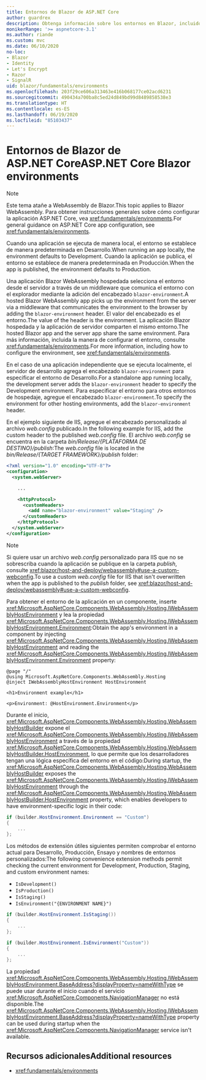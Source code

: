```yaml
---
title: Entornos de Blazor de ASP.NET Core
author: guardrex
description: Obtenga información sobre los entornos en Blazor, incluido cómo configurar el entorno de una aplicación WebAssembly de Blazor.
monikerRange: '>= aspnetcore-3.1'
ms.author: riande
ms.custom: mvc
ms.date: 06/10/2020
no-loc:
- Blazor
- Identity
- Let's Encrypt
- Razor
- SignalR
uid: blazor/fundamentals/environments
ms.openlocfilehash: 203f29ce606a313463e416b068177ce02acd6231
ms.sourcegitcommit: 490434a700ba8c5ed24d849bd99d8489858538e3
ms.translationtype: HT
ms.contentlocale: es-ES
ms.lasthandoff: 06/19/2020
ms.locfileid: "85103437"
---
```

# <a name="aspnet-core-blazor-environments"></a><span data-ttu-id="98581-103">Entornos de Blazor de ASP.NET Core</span><span class="sxs-lookup"><span data-stu-id="98581-103">ASP.NET Core Blazor environments</span></span>

> [!NOTE]
> <span data-ttu-id="98581-104">Este tema atañe a WebAssembly de Blazor.</span><span class="sxs-lookup"><span data-stu-id="98581-104">This topic applies to Blazor WebAssembly.</span></span> <span data-ttu-id="98581-105">Para obtener instrucciones generales sobre cómo configurar la aplicación ASP.NET Core, vea <xref:fundamentals/environments>.</span><span class="sxs-lookup"><span data-stu-id="98581-105">For general guidance on ASP.NET Core app configuration, see <xref:fundamentals/environments>.</span></span>

<span data-ttu-id="98581-106">Cuando una aplicación se ejecuta de manera local, el entorno se establece de manera predeterminada en Desarrollo.</span><span class="sxs-lookup"><span data-stu-id="98581-106">When running an app locally, the environment defaults to Development.</span></span> <span data-ttu-id="98581-107">Cuando la aplicación se publica, el entorno se establece de manera predeterminada en Producción.</span><span class="sxs-lookup"><span data-stu-id="98581-107">When the app is published, the environment defaults to Production.</span></span>

<span data-ttu-id="98581-108">Una aplicación Blazor WebAssembly hospedada selecciona el entorno desde el servidor a través de un middleware que comunica el entorno con el explorador mediante la adición del encabezado `blazor-environment`.</span><span class="sxs-lookup"><span data-stu-id="98581-108">A hosted Blazor WebAssembly app picks up the environment from the server via a middleware that communicates the environment to the browser by adding the `blazor-environment` header.</span></span> <span data-ttu-id="98581-109">El valor del encabezado es el entorno.</span><span class="sxs-lookup"><span data-stu-id="98581-109">The value of the header is the environment.</span></span> <span data-ttu-id="98581-110">La aplicación Blazor hospedada y la aplicación de servidor comparten el mismo entorno.</span><span class="sxs-lookup"><span data-stu-id="98581-110">The hosted Blazor app and the server app share the same environment.</span></span> <span data-ttu-id="98581-111">Para más información, incluida la manera de configurar el entorno, consulte <xref:fundamentals/environments>.</span><span class="sxs-lookup"><span data-stu-id="98581-111">For more information, including how to configure the environment, see <xref:fundamentals/environments>.</span></span>

<span data-ttu-id="98581-112">En el caso de una aplicación independiente que se ejecuta localmente, el servidor de desarrollo agrega el encabezado `blazor-environment` para especificar el entorno de Desarrollo.</span><span class="sxs-lookup"><span data-stu-id="98581-112">For a standalone app running locally, the development server adds the `blazor-environment` header to specify the Development environment.</span></span> <span data-ttu-id="98581-113">Para especificar el entorno para otros entornos de hospedaje, agregue el encabezado `blazor-environment`.</span><span class="sxs-lookup"><span data-stu-id="98581-113">To specify the environment for other hosting environments, add the `blazor-environment` header.</span></span>

<span data-ttu-id="98581-114">En el ejemplo siguiente de IIS, agregue el encabezado personalizado al archivo *web.config* publicado.</span><span class="sxs-lookup"><span data-stu-id="98581-114">In the following example for IIS, add the custom header to the published *web.config* file.</span></span> <span data-ttu-id="98581-115">El archivo *web.config* se encuentra en la carpeta *bin/Release/{PLATAFORMA DE DESTINO}/publish*:</span><span class="sxs-lookup"><span data-stu-id="98581-115">The *web.config* file is located in the *bin/Release/{TARGET FRAMEWORK}/publish* folder:</span></span>

```xml
<?xml version="1.0" encoding="UTF-8"?>
<configuration>
  <system.webServer>

    ...

    <httpProtocol>
      <customHeaders>
        <add name="blazor-environment" value="Staging" />
      </customHeaders>
    </httpProtocol>
  </system.webServer>
</configuration>
```

> [!NOTE]
> <span data-ttu-id="98581-116">Si quiere usar un archivo *web.config* personalizado para IIS que no se sobrescriba cuando la aplicación se publique en la carpeta *publish*, consulte <xref:blazor/host-and-deploy/webassembly#use-a-custom-webconfig>.</span><span class="sxs-lookup"><span data-stu-id="98581-116">To use a custom *web.config* file for IIS that isn't overwritten when the app is published to the *publish* folder, see <xref:blazor/host-and-deploy/webassembly#use-a-custom-webconfig>.</span></span>

<span data-ttu-id="98581-117">Para obtener el entorno de la aplicación en un componente, inserte <xref:Microsoft.AspNetCore.Components.WebAssembly.Hosting.IWebAssemblyHostEnvironment> y lea la propiedad <xref:Microsoft.AspNetCore.Components.WebAssembly.Hosting.IWebAssemblyHostEnvironment.Environment>:</span><span class="sxs-lookup"><span data-stu-id="98581-117">Obtain the app's environment in a component by injecting <xref:Microsoft.AspNetCore.Components.WebAssembly.Hosting.IWebAssemblyHostEnvironment> and reading the <xref:Microsoft.AspNetCore.Components.WebAssembly.Hosting.IWebAssemblyHostEnvironment.Environment> property:</span></span>

```razor
@page "/"
@using Microsoft.AspNetCore.Components.WebAssembly.Hosting
@inject IWebAssemblyHostEnvironment HostEnvironment

<h1>Environment example</h1>

<p>Environment: @HostEnvironment.Environment</p>
```

<span data-ttu-id="98581-118">Durante el inicio, <xref:Microsoft.AspNetCore.Components.WebAssembly.Hosting.WebAssemblyHostBuilder> expone el <xref:Microsoft.AspNetCore.Components.WebAssembly.Hosting.IWebAssemblyHostEnvironment> a través de la propiedad <xref:Microsoft.AspNetCore.Components.WebAssembly.Hosting.WebAssemblyHostBuilder.HostEnvironment>, lo que permite que los desarrolladores tengan una lógica específica del entorno en el código:</span><span class="sxs-lookup"><span data-stu-id="98581-118">During startup, the <xref:Microsoft.AspNetCore.Components.WebAssembly.Hosting.WebAssemblyHostBuilder> exposes the <xref:Microsoft.AspNetCore.Components.WebAssembly.Hosting.IWebAssemblyHostEnvironment> through the <xref:Microsoft.AspNetCore.Components.WebAssembly.Hosting.WebAssemblyHostBuilder.HostEnvironment> property, which enables developers to have environment-specific logic in their code:</span></span>

```csharp
if (builder.HostEnvironment.Environment == "Custom")
{
    ...
};
```

<span data-ttu-id="98581-119">Los métodos de extensión útiles siguientes permiten comprobar el entorno actual para Desarrollo, Producción, Ensayo y nombres de entornos personalizados:</span><span class="sxs-lookup"><span data-stu-id="98581-119">The following convenience extension methods permit checking the current environment for Development, Production, Staging, and custom environment names:</span></span>

* `IsDevelopment()`
* `IsProduction()`
* `IsStaging()`
* `IsEnvironment("{ENVIRONMENT NAME}")`

```csharp
if (builder.HostEnvironment.IsStaging())
{
    ...
};

if (builder.HostEnvironment.IsEnvironment("Custom"))
{
    ...
};
```

<span data-ttu-id="98581-120">La propiedad <xref:Microsoft.AspNetCore.Components.WebAssembly.Hosting.IWebAssemblyHostEnvironment.BaseAddress?displayProperty=nameWithType> se puede usar durante el inicio cuando el servicio <xref:Microsoft.AspNetCore.Components.NavigationManager> no está disponible.</span><span class="sxs-lookup"><span data-stu-id="98581-120">The <xref:Microsoft.AspNetCore.Components.WebAssembly.Hosting.IWebAssemblyHostEnvironment.BaseAddress?displayProperty=nameWithType> property can be used during startup when the <xref:Microsoft.AspNetCore.Components.NavigationManager> service isn't available.</span></span>

## <a name="additional-resources"></a><span data-ttu-id="98581-121">Recursos adicionales</span><span class="sxs-lookup"><span data-stu-id="98581-121">Additional resources</span></span>

* <xref:fundamentals/environments>
